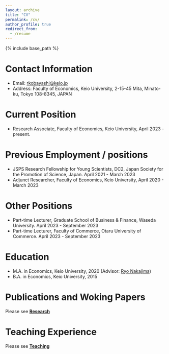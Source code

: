 ```yaml
---
layout: archive
title: "CV"
permalink: /cv/
author_profile: true
redirect_from:
  - /resume
---
```


{% include base_path %}

Contact Information
======
* Email: rkobayashi@keio.jp
* Address: Faculty of Economics, Keio University, 2-15-45 Mita, Minato-ku, Tokyo 108-8345, JAPAN

Current Position
======
* Research Associate, Faculty of Economics, Keio University, April 2023 - present.


Previous Employment / positions
======
* JSPS Research Fellowship for Young Scientists, DC2, Japan Society for the Promotion of Science, Japan. April 2021 - March 2023
* Adjunct Researcher, Faculty of Economics, Keio University, April 2020 - March 2023

Other Positions
=====
* Part-time Lecturer, Graduate School of Business & Finance, Waseda University. April 2023 - September 2023
* Part-time Lecturer, Faculty of Commerce, Otaru University of Commerce. April 2023 - September 2023

Education
======
* M.A. in Economics, Keio University, 2020 (Advisor: [Ryo Nakajima](https://web.econ.keio.ac.jp/staff/nakajima/RYO_NAKAJIMA_Official_Site,_Main.html))
* B.A. in Economics, Keio University, 2015

Publications and Woking Papers
======
Please see **[Research](https://ryukius.github.io/research/)**


Teaching Experience
======
Please see **[Teaching](https://ryukius.github.io/teaching/)**